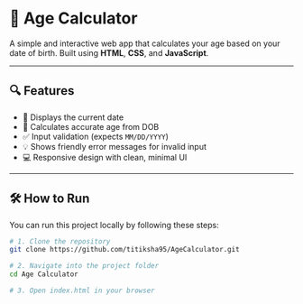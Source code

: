 # 🎂 Age Calculator

A simple and interactive web app that calculates your age based on your date of birth. Built using **HTML**, **CSS**, and **JavaScript**.

---

## 🔍 Features

- 📅 Displays the current date
- 🧮 Calculates accurate age from DOB
- ✅ Input validation (expects `MM/DD/YYYY`)
- 💡 Shows friendly error messages for invalid input
- 💻 Responsive design with clean, minimal UI


---

## 🛠️ How to Run

You can run this project locally by following these steps:

```bash
# 1. Clone the repository
git clone https://github.com/titiksha95/AgeCalculator.git

# 2. Navigate into the project folder
cd Age Calculator

# 3. Open index.html in your browser
